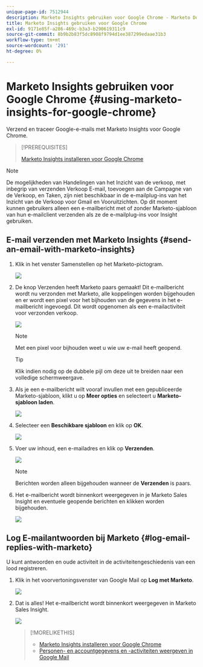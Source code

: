 ```yaml
---
unique-page-id: 7512944
description: Marketo Insights gebruiken voor Google Chrome - Marketo Docs - Productdocumentatie
title: Marketo Insights gebruiken voor Google Chrome
exl-id: 9171e85f-a286-469c-b3a3-b290619311c9
source-git-commit: 8b9b2b83f5dc8908f9794d1ee387299edaae31b3
workflow-type: tm+mt
source-wordcount: '291'
ht-degree: 0%

---
```


# Marketo Insights gebruiken voor Google Chrome {#using-marketo-insights-for-google-chrome}

Verzend en traceer Google-e-mails met Marketo Insights voor Google Chrome.

>[!PREREQUISITES]
>
>[Marketo Insights installeren voor Google Chrome](/help/marketo/product-docs/marketo-sales-insight/msi-chrome-plugin/install-marketo-insights-for-google-chrome.md)

>[!NOTE]
>
>De mogelijkheden van Handelingen van het Inzicht van de verkoop, met inbegrip van verzenden Verkoop E-mail, toevoegen aan de Campagne van de Verkoop, en Taken, zijn niet beschikbaar in de e-mailplug-ins van het Inzicht van de Verkoop voor Gmail en Vooruitzichten. Op dit moment kunnen gebruikers alleen een e-mailbericht met of zonder Marketo-sjabloon van hun e-mailclient verzenden als ze de e-mailplug-ins voor Insight gebruiken.

## E-mail verzenden met Marketo Insights {#send-an-email-with-marketo-insights}

1. Klik in het venster Samenstellen op het Marketo-pictogram.

   ![](assets/image2015-10-5-14-3a57-3a53.png)

1. De knop Verzenden heeft Marketo paars gemaakt! Dit e-mailbericht wordt nu verzonden met Marketo, alle koppelingen worden bijgehouden en er wordt een pixel voor het bijhouden van de gegevens in het e-mailbericht ingevoegd. Dit wordt opgenomen als een e-mailactiviteit voor verzonden verkoop.

   ![](assets/image2015-10-5-15-3a2-3a21.png)

   >[!NOTE]
   >
   >Met een pixel voor bijhouden weet u wie uw e-mail heeft geopend.

   >[!TIP]
   >
   >Klik indien nodig op de dubbele pijl om deze uit te breiden naar een volledige schermweergave.

1. Als je een e-mailbericht wilt vooraf invullen met een gepubliceerde Marketo-sjabloon, klikt u op **Meer opties** en selecteert u **Marketo-sjabloon laden**.

   ![](assets/image2015-10-5-15-3a6-3a50.png)

1. Selecteer een **Beschikbare sjabloon** en klik op **OK**.

   ![](assets/image2015-10-5-15-3a11-3a44.png)

1. Voer uw inhoud, een e-mailadres en klik op **Verzenden**.

   ![](assets/image2015-10-6-14-3a37-3a32.png)

   >[!NOTE]
   >
   >Berichten worden alleen bijgehouden wanneer de **Verzenden** is paars.

1. Het e-mailbericht wordt binnenkort weergegeven in je Marketo Sales Insight en eventuele geopende berichten en klikken worden bijgehouden.

   ![](assets/image2015-4-23-16-3a59-3a43.png)

## Log E-mailantwoorden bij Marketo {#log-email-replies-with-marketo}

U kunt antwoorden en oude activiteit in de activiteitengeschiedenis van een lood registreren.

1. Klik in het voorvertoningsvenster van Google Mail op **Log met Marketo**.

   ![](assets/image2015-4-23-17-3a0-3a42.png)

1. Dat is alles! Het e-mailbericht wordt binnenkort weergegeven in Marketo Sales Insight.

   ![](assets/image2015-4-23-17-3a1-3a26.png)

   >[!MORELIKETHIS]
   >
   >* [Marketo Insights installeren voor Google Chrome](/help/marketo/product-docs/marketo-sales-insight/msi-chrome-plugin/install-marketo-insights-for-google-chrome.md)
   >* [Personen- en accountgegevens en -activiteiten weergeven in Google Mail](/help/marketo/product-docs/marketo-sales-insight/msi-chrome-plugin/view-person-and-account-information-and-activities-in-google-mail.md)
